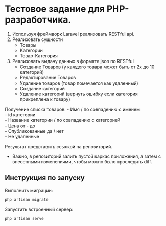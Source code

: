 # Тестовое задание для PHP-разработчика.

1. Используя фреймворк Laravel реализовать RESTful api.
2. Реализовать сущности  
    - Товары  
    - Категории
    - Товар-Категория  
3. Реализовать выдачу данных в формате json по RESTful  
    - Создание Товаров (у каждого товара может быть от 2х до 10 категорий)  
    - Редактирование Товаров  
    - Удаление товаров (товар помечается как удаленный)  
    - Создание категорий  
    - Удаление категорий (вернуть ошибку если категория прикреплена к товару)  
    
Получение списка товаров:
    - Имя / по совпадению с  именем  
    - id категории  
    - Название категории  / по совпадению с  категорией  
    - Цена от - до  
    - Опубликованные да / нет  
    - Не удаленные  

Результат представить ссылкой на репозиторий.  
* Важно, в репозиторий залить пустой каркас приложения, а затем с внесенными изменениями, чтобы можно было проследить diff.  

## Инструкция по запуску

Выполнить миграции:
```properties
php artisan migrate
```


Запустить встроенный сервер:
```properties
php artisan serve
```
